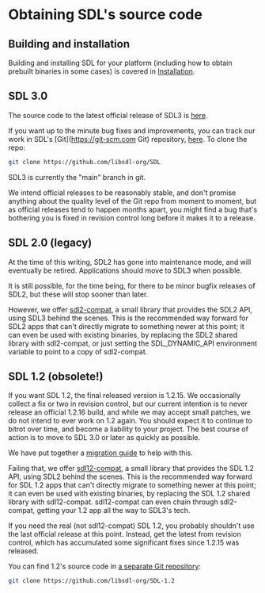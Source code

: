 # Obtaining SDL's source code


## Building and installation

Building and installing SDL for your platform (including how to obtain prebuilt binaries in some cases) is covered in [Installation](Installation).

## SDL 3.0

The source code to the latest official release of SDL3 is [here](https://github.com/libsdl-org/SDL/releases).

If you want up to the minute bug fixes and improvements, you can track our work in SDL's [Git](https://git-scm.com Git) repository, [here](https://github.com/libsdl-org/SDL). To clone the repo:

```bash
git clone https://github.com/libsdl-org/SDL
```

SDL3 is currently the "main" branch in git.

We intend official releases to be reasonably stable, and don't promise anything about the quality level of the Git repo from moment to moment, but as official releases tend to happen months apart, you might find a bug that's bothering you is fixed in revision control long before it makes it to a release.


## SDL 2.0 (legacy)

At the time of this writing, SDL2 has gone into maintenance mode, and will eventually be retired. Applications should move to SDL3 when possible.

It is still possible, for the time being, for there to be minor bugfix releases of SDL2, but these will stop sooner than later.

However, we offer [sdl2-compat](https://github.com/libsdl-org/sdl2-compat), a small library that provides the SDL2 API, using SDL3 behind the scenes. This is the recommended way forward for SDL2 apps that can't directly migrate to something newer at this point; it can even be used with existing binaries, by replacing the SDL2 shared library with sdl2-compat, or just setting the SDL_DYNAMIC_API environment variable to point to a copy of sdl2-compat.


## SDL 1.2 (obsolete!)

If you want SDL 1.2, the final released version is 1.2.15. We occasionally collect a fix or two in revision control, but our current intention is to never release an official 1.2.16 build, and while we may accept small patches, we do not intend to ever work on 1.2 again. You should expect it to continue to bitrot over time, and become a liability to your project. The best course of action is to move to SDL 3.0 or later as quickly as possible.

We have put together a [migration guide](SDL12MigrationGuide) to help with this.

Failing that, we offer [sdl12-compat](https://github.com/libsdl-org/sdl12-compat), a small library that provides the SDL 1.2 API, using SDL2 behind the scenes. This is the recommended way forward for SDL 1.2 apps that can't directly migrate to something newer at this point; it can even be used with existing binaries, by replacing the SDL 1.2 shared library with sdl12-compat. sdl12-compat can even chain through sdl2-compat, getting your 1.2 app all the way to SDL3's tech.

If you need the real (not sdl12-compat) SDL 1.2, you probably shouldn't use the last official release at this point. Instead, get the latest from revision control, which has accumulated some significant fixes since 1.2.15 was released.

You can find 1.2's source code in [a separate Git repository](https://github.com/libsdl-org/SDL-1.2):

```bash
git clone https://github.com/libsdl-org/SDL-1.2
```

